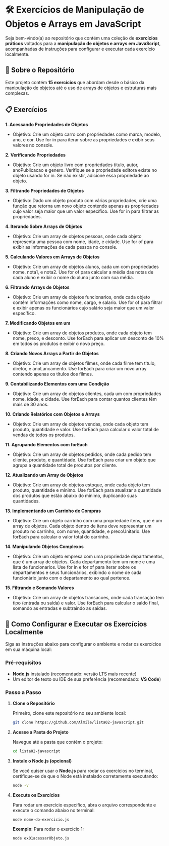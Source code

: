 # 🛠️ **Exercícios de Manipulação de Objetos e Arrays em JavaScript**

Seja bem-vindo(a) ao repositório que contém uma coleção de **exercícios práticos** voltados para a **manipulação de objetos e arrays em JavaScript**, acompanhadas de instruções para configurar e executar cada exercício localmente.

## 🚀 **Sobre o Repositório**

Este projeto contém **15 exercícios** que abordam desde o básico da manipulação de objetos até o uso de arrays de objetos e estruturas mais complexas.

## 📋 **Exercícios**
**1. Acessando Propriedades de Objetos**
- Objetivo: Crie um objeto carro com propriedades como marca, modelo, ano, e cor. Use for in para iterar sobre as propriedades e exibir seus valores no console.
  
**2. Verificando Propriedades**
- Objetivo: Crie um objeto livro com propriedades titulo, autor, anoPublicacao e genero. Verifique se a propriedade editora existe no objeto usando for in. Se não existir, adicione essa propriedade ao objeto.
  
**3. Filtrando Propriedades de Objetos**
- Objetivo: Dado um objeto produto com várias propriedades, crie uma função que retorna um novo objeto contendo apenas as propriedades cujo valor seja maior que um valor específico. Use for in para filtrar as propriedades.
  
**4. Iterando Sobre Arrays de Objetos**
- Objetivo: Crie um array de objetos pessoas, onde cada objeto representa uma pessoa com nome, idade, e cidade. Use for of para exibir as informações de cada pessoa no console.

**5. Calculando Valores em Arrays de Objetos**
- Objetivo: Crie um array de objetos alunos, cada um com propriedades nome, nota1, e nota2. Use for of para calcular a média das notas de cada aluno e exibir o nome do aluno junto com sua média.

**6. Filtrando Arrays de Objetos**
- Objetivo: Crie um array de objetos funcionarios, onde cada objeto contém informações como nome, cargo, e salario. Use for of para filtrar e exibir apenas os funcionários cujo salário seja maior que um valor específico.

**7. Modificando Objetos em um**
- Objetivo: Crie um array de objetos produtos, onde cada objeto tem nome, preco, e desconto. Use forEach para aplicar um desconto de 10% em todos os produtos e exibir o novo preço.

**8. Criando Novos Arrays a Partir de Objetos**
- Objetivo: Crie um array de objetos filmes, onde cada filme tem titulo, diretor, e anoLancamento. Use forEach para criar um novo array contendo apenas os títulos dos filmes.

**9. Contabilizando Elementos com uma Condição**
- Objetivo: Crie um array de objetos clientes, cada um com propriedades nome, idade, e cidade. Use forEach para contar quantos clientes têm mais de 30 anos.

**10. Criando Relatórios com Objetos e Arrays**
- Objetivo: Crie um array de objetos vendas, onde cada objeto tem produto, quantidade e valor. Use forEach para calcular o valor total de vendas de todos os produtos.
  
**11. Agrupando Elementos com forEach**
- Objetivo: Crie um array de objetos pedidos, onde cada pedido tem cliente, produto, e quantidade. Use forEach para criar um objeto que agrupa a quantidade total de produtos por cliente.
  
**12. Atualizando um Array de Objetos**
- Objetivo: Crie um array de objetos estoque, onde cada objeto tem produto, quantidade e minimo. Use forEach para atualizar a quantidade dos produtos que estão abaixo do mínimo, duplicando suas quantidades.

**13. Implementando um Carrinho de Compras**
- Objetivo: Crie um objeto carrinho com uma propriedade itens, que é um array de objetos. Cada objeto dentro de itens deve representar um produto no carrinho, com nome, quantidade, e precoUnitario. Use forEach para calcular o valor total do carrinho.

**14. Manipulando Objetos Complexos**
- Objetivo: Crie um objeto empresa com uma propriedade departamentos, que é um array de objetos. Cada departamento tem um nome e uma lista de funcionarios. Use for in e for of para iterar sobre os departamentos e seus funcionários, exibindo o nome de cada funcionário junto com o departamento ao qual pertence.

**15. Filtrando e Somando Valores**
- Objetivo: Crie um array de objetos transacoes, onde cada transação tem tipo (entrada ou saída) e valor. Use forEach para calcular o saldo final, somando as entradas e subtraindo as saídas.


## 🔧 **Como Configurar e Executar os Exercícios Localmente**

Siga as instruções abaixo para configurar o ambiente e rodar os exercícios em sua máquina local:

### **Pré-requisitos**

- **Node.js** instalado (recomendado: versão LTS mais recente)
- Um editor de texto ou IDE de sua preferência (recomendado: **VS Code**)
  
### **Passo a Passo**

1. **Clone o Repositório**
   
   Primeiro, clone este repositório no seu ambiente local:
   ```bash
   git clone https://github.com/Almile/lista02-javascript.git
   ```

2. **Acesse a Pasta do Projeto**
   
   Navegue até a pasta que contém o projeto:
   ```bash
   cd lista02-javascript

   ```

3. **Instale o Node.js (opcional)**
   
   Se você quiser usar o **Node.js** para rodar os exercícios no terminal, certifique-se de que o Node está instalado corretamente executando:
   ```bash
   node -v
   ```

4. **Execute os Exercícios**
   
   Para rodar um exercício específico, abra o arquivo correspondente e execute o comando abaixo no terminal:
   ```bash
   node nome-do-exercicio.js
   ```
   **Exemplo**: Para rodar o exercício 1:
   ```bash
   node ex01acessarObjeto.js
   ```

